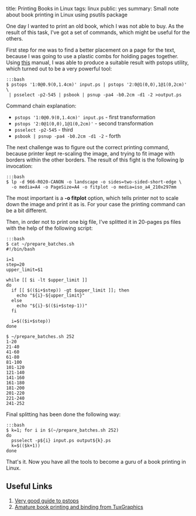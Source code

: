 title: Printing Books in Linux
tags: linux
public: yes
summary: Small note about book printing in Linux using psutils package

One day I wanted to print an old book, which I was not able to buy. As the
result of this task, I've got a set of commands, which might be useful for the
others.

First step for me was to find a better placement on a page for the text, because
I was going to use a plastic combs for holding pages together. Using [this]()
manual, I was able to produce a suitable result with pstops utility, which
turned out to be a very powerful tool:

```
:::bash
$ pstops '1:0@0.9(0,1.4cm)' input.ps | pstops '2:0@1(0,0),1@1(0,2cm)' \
 | psselect -p2-545 | psbook | psnup -pa4 -b0.2cm -d1 -2 >output.ps

```
Command chain explanation:

* `pstops '1:0@0.9(0,1.4cm)' input.ps` - first transformation
* `pstops '2:0@1(0,0),1@1(0,2cm)'` - second transformation
* `psselect -p2-545` - third
* `psbook | psnup -pa4 -b0.2cm -d1 -2` - forth

The next challenge was to figure out the correct printing command, because
printer kept re-scaling the image, and trying to fit image with borders within
the other borders. The result of this fight is the following lp invocation:

```
:::bash
$ lp -d 966-R020-CANON -o landscape -o sides=two-sided-short-edge \
  -o media=A4 -o PageSize=A4 -o fitplot -o media=iso_a4_210x297mm
```
The most important is a **-o fitplot** option, which tells printer not to scale down the
image and print it as is. For your case the printing command can be a bit
different.
 
Then, in order not to print one big file, I've splitted it in 20-pages ps
files with the help of the following script:

```
:::bash
$ cat ~/prepare_batches.sh 
#!/bin/bash

i=1
step=20
upper_limit=$1

while [[ $i -lt $upper_limit ]]
do
  if [[ $(($i+$step)) -gt $upper_limit ]]; then
    echo "${i}-${upper_limit}"
  else
    echo "${i}-$(($i+$step-1))"
  fi

  i=$(($i+$step))
done

$ ~/prepare_batches.sh 252
1-20
21-40
41-60
61-80
81-100
101-120
121-140
141-160
161-180
181-200
201-220
221-240
241-252
```
Final splitting has been done the following way:
```
:::bash
$ k=1; for i in $(~/prepare_batches.sh 252)
do
  psselect -p${i} input.ps output${k}.ps
  k=$(($k+1))
done

```

That's it. Now you have all the tools to become a guru of a book printing in
Linux.

## Useful Links
1. [Very good guide to pstops](http://www.novell.com/documentation/suse91/suselinux-adminguide/html/ch06s08.html)
1. [Amature book printing and binding from TuxGraphics](http://tuxgraphics.org/npa/book-binding/)

